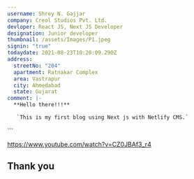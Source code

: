 ```yaml
---
username: Shrey N. Gajjar
company: Creol Studios Pvt. Ltd.
devloper: React JS, Next JS Developer
designation: Junior developer
thumbnail: /assets/Images/P1.jpeg
signin: "true"
todaydate: 2021-08-23T10:20:09.290Z
address:
  streetNo: "204"
  apartment: Ratnakar Complex
  area: Vastrapur
  city: Ahmedabad
  state: Gujarat
comment: |-
  **Hello there!!!**

   `This is my first blog using Next js with Netlify CMS.`

  ```
  <div className="Login_Page">
      <Layout pageTitle="Login Page"></Layout>
      <LoginForm></LoginForm>
  </div>
  ```

  <https://www.youtube.com/watch?v=CZ0JBAf3_r4>

  Thank you
---
```

